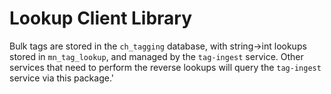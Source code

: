 Lookup Client Library
=====================

Bulk tags are stored in the `ch_tagging` database, with string->int lookups stored in `mn_tag_lookup`,
and managed by the `tag-ingest` service. Other services that need to perform the reverse lookups will
query the `tag-ingest` service via this package.'
